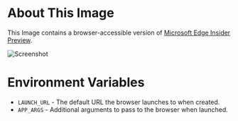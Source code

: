 # About This Image

This Image contains a browser-accessible version of [Microsoft Edge Insider Preview](https://www.microsoftedgeinsider.com/en-us/download?platform=linux-deb).

![Screenshot][Image_Screenshot]

[Image_Screenshot]: https://f.hubspotusercontent30.net/hubfs/5856039/dockerhub/image-screenshots/edge.png "Image Screenshot"

# Environment Variables

* `LAUNCH_URL` - The default URL the browser launches to when created.
* `APP_ARGS` - Additional arguments to pass to the browser when launched.
